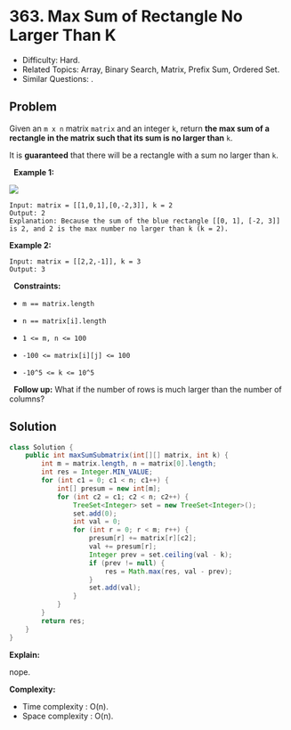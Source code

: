# 363. Max Sum of Rectangle No Larger Than K

- Difficulty: Hard.
- Related Topics: Array, Binary Search, Matrix, Prefix Sum, Ordered Set.
- Similar Questions: .

## Problem

Given an ```m x n``` matrix ```matrix``` and an integer ```k```, return **the max sum of a rectangle in the matrix such that its sum is no larger than** ```k```.

It is **guaranteed** that there will be a rectangle with a sum no larger than ```k```.

 
**Example 1:**

![](https://assets.leetcode.com/uploads/2021/03/18/sum-grid.jpg)

```
Input: matrix = [[1,0,1],[0,-2,3]], k = 2
Output: 2
Explanation: Because the sum of the blue rectangle [[0, 1], [-2, 3]] is 2, and 2 is the max number no larger than k (k = 2).
```

**Example 2:**

```
Input: matrix = [[2,2,-1]], k = 3
Output: 3
```

 
**Constraints:**


	
- ```m == matrix.length```
	
- ```n == matrix[i].length```
	
- ```1 <= m, n <= 100```
	
- ```-100 <= matrix[i][j] <= 100```
	
- ```-10^5 <= k <= 10^5```


 
**Follow up:** What if the number of rows is much larger than the number of columns?


## Solution

```java
class Solution {
    public int maxSumSubmatrix(int[][] matrix, int k) {
        int m = matrix.length, n = matrix[0].length;
        int res = Integer.MIN_VALUE;
        for (int c1 = 0; c1 < n; c1++) {
            int[] presum = new int[m];
            for (int c2 = c1; c2 < n; c2++) {
                TreeSet<Integer> set = new TreeSet<Integer>();
                set.add(0);
                int val = 0;
                for (int r = 0; r < m; r++) {
                    presum[r] += matrix[r][c2];
                    val += presum[r];
                    Integer prev = set.ceiling(val - k);
                    if (prev != null) {
                        res = Math.max(res, val - prev);
                    }
                    set.add(val);
                }
            }
        }
        return res;
    }
}
```

**Explain:**

nope.

**Complexity:**

* Time complexity : O(n).
* Space complexity : O(n).
